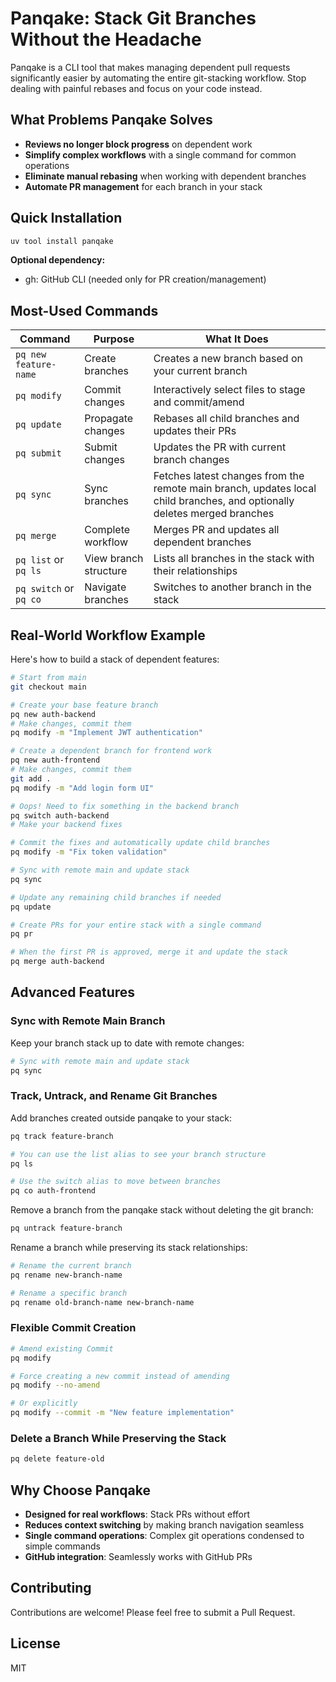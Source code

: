 # Panqake: Stack Git Branches Without the Headache

Panqake is a CLI tool that makes managing dependent pull requests significantly easier by automating the entire git-stacking workflow. Stop dealing with painful rebases and focus on your code instead.

## What Problems Panqake Solves

- **Reviews no longer block progress** on dependent work
- **Simplify complex workflows** with a single command for common operations
- **Eliminate manual rebasing** when working with dependent branches
- **Automate PR management** for each branch in your stack

## Quick Installation

```bash
uv tool install panqake
```

**Optional dependency:**
- gh: GitHub CLI (needed only for PR creation/management)

## Most-Used Commands

| Command | Purpose | What It Does |
|---------|---------|-------------|
| `pq new feature-name` | Create branches | Creates a new branch based on your current branch |
| `pq modify` | Commit changes | Interactively select files to stage and commit/amend |
| `pq update` | Propagate changes | Rebases all child branches and updates their PRs |
| `pq submit` | Submit changes | Updates the PR with current branch changes |
| `pq sync` | Sync branches | Fetches latest changes from the remote main branch, updates local child branches, and optionally deletes merged branches |
| `pq merge` | Complete workflow | Merges PR and updates all dependent branches |
| `pq list` or `pq ls` | View branch structure | Lists all branches in the stack with their relationships |
| `pq switch` or `pq co` | Navigate branches | Switches to another branch in the stack |

## Real-World Workflow Example

Here's how to build a stack of dependent features:

```bash
# Start from main
git checkout main

# Create your base feature branch
pq new auth-backend
# Make changes, commit them
pq modify -m "Implement JWT authentication"

# Create a dependent branch for frontend work
pq new auth-frontend
# Make changes, commit them
git add .
pq modify -m "Add login form UI"

# Oops! Need to fix something in the backend branch
pq switch auth-backend
# Make your backend fixes

# Commit the fixes and automatically update child branches
pq modify -m "Fix token validation"

# Sync with remote main and update stack
pq sync

# Update any remaining child branches if needed
pq update

# Create PRs for your entire stack with a single command
pq pr

# When the first PR is approved, merge it and update the stack
pq merge auth-backend
```

## Advanced Features

### Sync with Remote Main Branch

Keep your branch stack up to date with remote changes:

```bash
# Sync with remote main and update stack
pq sync
```

### Track, Untrack, and Rename Git Branches

Add branches created outside panqake to your stack:

```bash
pq track feature-branch

# You can use the list alias to see your branch structure
pq ls

# Use the switch alias to move between branches
pq co auth-frontend
```

Remove a branch from the panqake stack without deleting the git branch:

```bash
pq untrack feature-branch
```

Rename a branch while preserving its stack relationships:

```bash
# Rename the current branch
pq rename new-branch-name

# Rename a specific branch
pq rename old-branch-name new-branch-name
```

### Flexible Commit Creation

```bash
# Amend existing Commit
pq modify

# Force creating a new commit instead of amending
pq modify --no-amend

# Or explicitly
pq modify --commit -m "New feature implementation"
```

### Delete a Branch While Preserving the Stack

```bash
pq delete feature-old
```

## Why Choose Panqake

- **Designed for real workflows**: Stack PRs without effort
- **Reduces context switching** by making branch navigation seamless
- **Single command operations**: Complex git operations condensed to simple commands
- **GitHub integration**: Seamlessly works with GitHub PRs

## Contributing

Contributions are welcome! Please feel free to submit a Pull Request.

## License

MIT
